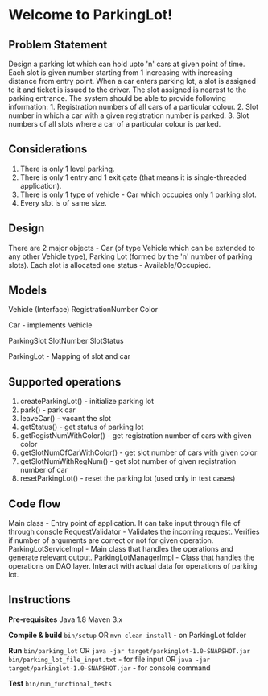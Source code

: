 # Welcome to ParkingLot!

## Problem Statement
Design a parking lot which can hold upto 'n' cars at given point of time. Each slot is given number starting from 1 increasing with increasing distance from entry point.
When a car enters parking lot, a slot is assigned to it and ticket is issued to the driver. The slot assigned is nearest to the parking entrance.
The system should be able to provide following information:
    1. Registration numbers of all cars of a particular colour.
    2. Slot number in which a car with a given registration number is parked.
    3. Slot numbers of all slots where a car of a particular colour is parked.

## Considerations
1. There is only 1 level parking.
2. There is only 1 entry and 1 exit gate (that means it is single-threaded application).
3. There is only 1 type of vehicle - Car which occupies only 1 parking slot.
4. Every slot is of same size.
    
## Design
There are 2 major objects - Car (of type Vehicle which can be extended to any other Vehicle type), Parking Lot (formed by the 'n' number of parking slots).
Each slot is allocated one status - Available/Occupied. 

## Models
Vehicle (Interface)
    RegistrationNumber
    Color
    
Car - implements Vehicle

ParkingSlot
    SlotNumber
    SlotStatus
    
ParkingLot - Mapping of slot and car

## Supported operations
1. createParkingLot()           - initialize parking lot
2. park()                       - park car   
3. leaveCar()                   - vacant the slot
4. getStatus()                  - get status of parking lot
5. getRegistNumWithColor()      - get registration number of cars with given color
6. getSlotNumOfCarWithColor()   - get slot number of cars with given color
7. getSlotNumWithRegNum()       - get slot number of given registration number of car
8. resetParkingLot()            - reset the parking lot (used only in test cases)

## Code flow
Main class - Entry point of application. It can take input through file of through console
RequestValidator - Validates the incoming request. Verifies if number of arguments are correct or not for given operation.
ParkingLotServiceImpl - Main class that handles the operations and generate relevant output.
ParkingLotManagerImpl - Class that handles the operations on DAO layer. Interact with actual data for operations of parking lot.

## Instructions

**Pre-requisites**
Java 1.8
Maven 3.x

**Compile & build**
`bin/setup`
    OR
`mvn clean install` - on ParkingLot folder    
    
**Run**
`bin/parking_lot`
    OR
`java -jar target/parkinglot-1.0-SNAPSHOT.jar bin/parking_lot_file_input.txt` - for file input
    OR
`java -jar target/parkinglot-1.0-SNAPSHOT.jar` - for console command

**Test**
`bin/run_functional_tests`


